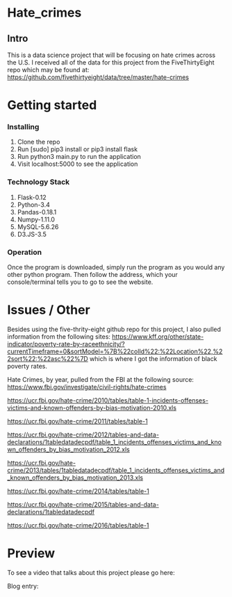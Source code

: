 # Hate_crimes
## Intro

This is a data science project that will be focusing on hate crimes across the U.S. I received all of the data for this project from the FiveThirtyEight repo which may be found at: https://github.com/fivethirtyeight/data/tree/master/hate-crimes


# Getting started
### Installing

1. Clone the repo
2. Run [sudo] pip3 install or pip3 install flask
3. Run python3 main.py to run the application
6. Visit localhost:5000 to see the application

### Technology Stack

1. Flask-0.12
2. Python-3.4
3. Pandas-0.18.1
4. Numpy-1.11.0
5. MySQL-5.6.26
6. D3.JS-3.5

### Operation

Once the program is downloaded, simply run the program as you would any other python program.
Then follow the address, which your console/terminal tells you to go to see the
website.

# Issues / Other

Besides using the five-thrity-eight github repo for this project, I also pulled information from the following sites: https://www.kff.org/other/state-indicator/poverty-rate-by-raceethnicity/?currentTimeframe=0&sortModel=%7B%22colId%22:%22Location%22,%22sort%22:%22asc%22%7D which is where I got the information of black poverty rates. 

Hate Crimes, by year, pulled from the FBI at the following source: 
https://www.fbi.gov/investigate/civil-rights/hate-crimes

https://ucr.fbi.gov/hate-crime/2010/tables/table-1-incidents-offenses-victims-and-known-offenders-by-bias-motivation-2010.xls

https://ucr.fbi.gov/hate-crime/2011/tables/table-1

https://ucr.fbi.gov/hate-crime/2012/tables-and-data-declarations/1tabledatadecpdf/table_1_incidents_offenses_victims_and_known_offenders_by_bias_motivation_2012.xls

https://ucr.fbi.gov/hate-crime/2013/tables/1tabledatadecpdf/table_1_incidents_offenses_victims_and_known_offenders_by_bias_motivation_2013.xls

https://ucr.fbi.gov/hate-crime/2014/tables/table-1

https://ucr.fbi.gov/hate-crime/2015/tables-and-data-declarations/1tabledatadecpdf

https://ucr.fbi.gov/hate-crime/2016/tables/table-1


# Preview

To see a video that talks about this project please go here: 

Blog entry:

